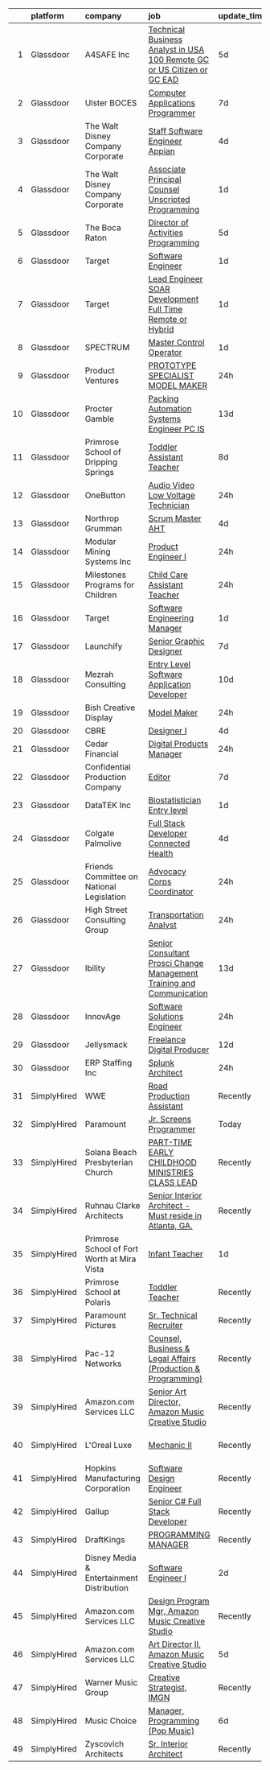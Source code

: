

|    | platform    | company                                     | job                                                                                                                                                                                                                                                                                                                                                                                                                                                                                                                                                                                                                                                                                                                                                                                                                                                                                                                                                                                                                                                                                                                                                                      | update_time   | location                 |
|---:|:------------|:--------------------------------------------|:-------------------------------------------------------------------------------------------------------------------------------------------------------------------------------------------------------------------------------------------------------------------------------------------------------------------------------------------------------------------------------------------------------------------------------------------------------------------------------------------------------------------------------------------------------------------------------------------------------------------------------------------------------------------------------------------------------------------------------------------------------------------------------------------------------------------------------------------------------------------------------------------------------------------------------------------------------------------------------------------------------------------------------------------------------------------------------------------------------------------------------------------------------------------------|:--------------|:-------------------------|
|  1 | Glassdoor   | A4SAFE  Inc                                 | [Technical Business Analyst in USA  100  Remote   GC or US Citizen or GC EAD](https://www.glassdoor.com/partner/jobListing.htm?pos=113&ao=1110586&s=58&guid=00000182394f3bb5a9dcee3b044e988e&src=GD_JOB_AD&t=SR&vt=w&ea=1&cs=1_dac48aef&cb=1658818870621&jobListingId=1008017367804&cpc=47CFDC01B3F81FAC&jrtk=3-0-1g8skueuvm6p0801-1g8skuevejcbi800-4e729734204b6929--6NYlbfkN0Bzkuy17zoNwKMVjyusHhR7JNYo3SmelKzW8jp1Pa4Tk0S1mKZ-8FqdwqqGS5QzOSmhHWc95M_u__2mHa1wEqPq6uyFGQ2tA70JR41NEDhxdp4vo29-oZjl3DtDidIlmjefDTGDaHjY37ZOjWM5d30Ov0BLUL7i7906JPhEPHnMAkIERW1iyXZ5_1qtk24qwO4EUpyS7hfJvN1dYhVp-Y8mBYMZu5r-OKf-rL4E5eCf5BCEuZ9eAiN7yHZTiTa2ddaAhTnKEobfx78dIU_QIl7qJoaNIfvYJ8dtS_-NighfnKfaTdm_IOTfHQhbJgWC-a0sJhl7lOrfTpJHXs8TdtNxj4JxQuVaOJ8garuSn-_nhAOSck4rllvjZ0WbirI0qg8UuG_YxbIQeiw11hUm9RpeE7PFuC_gkkfClE8XcGGfSCQWZ_Cw7upqEWiIqLNiqUoH7TdbV4NGElhnhuzu0jGKpeHtZBFyXXJJ0psrl_nrtWJNDRd5kZo6Wy1AkodoWL5c_Wu0saNg7sdd3T6F_bPGPa661G-4V_hLb6-gnWlYCksa8Cv_5NBTmCtro04r4L8%3D)                                                                                                                                                                                     | 5d            | Remote                   |
|  2 | Glassdoor   | Ulster BOCES                                | [Computer Applications Programmer](https://www.glassdoor.com/partner/jobListing.htm?pos=101&ao=1110586&s=58&guid=00000182394f3bb5a9dcee3b044e988e&src=GD_JOB_AD&t=SR&vt=w&cs=1_402777d6&cb=1658818870616&jobListingId=1008012251165&cpc=C8DA3E146DFDD0A6&jrtk=3-0-1g8skueuvm6p0801-1g8skuevejcbi800-8588218caf04ed06--6NYlbfkN0B33BnIQe7Mn1yTTrvFkHS2yl5c5tC5EACqrxcsjYygP-aAdpOGGJe9D-d7dpfSPzrDMNJxtI6_QhTqF5oNHMZdcOB-UttosnGaZDeib04MWZ3QiUQmyLN52HnEnY-XdmlRCkyIuxzY_m5A0YTu_CCO0LPWn42YHdWmXZYaJo8-DNdTCiWPj-0INEfbEUACzdVnzrhsd_V11Jtc9p_wQDjPG_7iSypsmcQX1yWLikA4QiHu6sWQevAvqc1AkCrwu8diF6yM3CJ9U1o8sO7CMIQQ6HZMld0PdtOgaOJEYJHM32h2lYtXaEmqlMX_2tyly0FA1X6fl-J6itawwTeAbKhoAqoZUZ5kQyfq9QKBR8uMJMFrtbHLL8RLbW7UyivSFD9ZTClELWXyNVIj3yPKy9tjwEc7dIvb4Kige8pHsCyllIOOkKERl6Em7AvmvpXIop7wAjbAj4DxNfW_ZRwFIXiNrb9ZOOi-0d6DBcFfkVFDTXlyo2yhvZLKd4m0Lt9xkWVdKG9UW3bePfsq-70RwBVuBsBsxZHeIAaxzDn5YBhQNPt9UXC7SG9eEDuD70p6BXzI-i-onjmF7I28DOLQ-ZZDBA9PmfLL0H-EvBXZv1jOl8hyQYt68LRk2F-a-m9Nw3_AuZi4LIM8RP8gXy209orm)                                                                                                                                                   | 7d            | New Paltz, NY            |
|  3 | Glassdoor   | The Walt Disney Company  Corporate          | [Staff Software Engineer   Appian](https://www.glassdoor.com/partner/jobListing.htm?pos=112&ao=1110586&s=58&guid=00000182394f3bb5a9dcee3b044e988e&src=GD_JOB_AD&t=SR&vt=w&cs=1_2fc56fc5&cb=1658818870619&jobListingId=1008020678339&cpc=2187E14FC6F1B769&jrtk=3-0-1g8skueuvm6p0801-1g8skuevejcbi800-5b7aba3c3bbba927--6NYlbfkN0DAFTyt7pbDCC2JPO79CSdi1dIb81yjczP5qsKcZIxgiYm3-7g-689UM0rgypL64cpNDepkh3HaOiaadaqE0lR3rmPFwaAZ5s_c5keCq_qeQY9cPWJsH0JamdyD1-HEIxcOxJtWMBNIBO979He6TW4dKJyszkElGPpGCh0TkcBBumZhaQX0ovmJqLEGsCiyI5Aa4YCtCcvKsO0E3lXY7LcPau6wpmxpapqgGAGvghM4TtrfSeLYGKXqHaaxZXCT-fAgAT0sP2LQhJJ3UrIv28o8mb1O8FT_D6Rg_uuZoMi7fCEgFEqI8WGVeXjOAYBPxr3FU5oHtzM5GeCN91tyYGosilguzBettoGcJup0XjCWNrozyxTAnD6-Tmp4FhDlrxvyYSRCsKAJDR7gBtfHZ82Y_AOj_ePvllIgoCpEeL0oOK-E0BU5hE5dKkDzhFTH2H8%3D)                                                                                                                                                                                                                                                                                                                                                                     | 4d            | Seattle, WA              |
|  4 | Glassdoor   | The Walt Disney Company  Corporate          | [Associate Principal Counsel  Unscripted Programming](https://www.glassdoor.com/partner/jobListing.htm?pos=129&ao=1110586&s=58&guid=00000182394f3bb5a9dcee3b044e988e&src=GD_JOB_AD&t=SR&vt=w&cs=1_a810c64c&cb=1658818870622&jobListingId=1008026161307&cpc=155EB9D5185558AF&jrtk=3-0-1g8skueuvm6p0801-1g8skuevejcbi800-9abefdf2b4f56b03--6NYlbfkN0DAFTyt7pbDCC2JPO79CSdi1dIb81yjczP5qsKcZIxgiYm3-7g-689UEQatzShMJRWvqsjrW1bzG61LvsDhXMQgAJPL14pvv-BWxg3ghOB_mYdqFhNLO4TxOKWEp_XZzdRlR2WnlhOU_NbZJnAAmnk61e1M6BXN5tb1mL4k4pITkKrt0rXvpmE41CUGj3D-WyYosrgIz-KlAoM7bgy4Jxtgum1bwxhvBbjZFzJxpfpTTBsjnMpkC8oxIKaAK_EV2KQz-LGkSJsLJuKEy06ggMn-WzO6u3T9pkwaOjnUHx9et94CPd9DPybqnz-0IwMFsIkbQCQNd4a0TMpdlLYj5VYB8hNKntruRUjM3O6HjH2Z5rhybcfOlNxM_U40k9RTPXtPATTUVqdTlERpsDso5iHGz2-YPZ94OIQKAfMb0u8MDxWuMtclvog_)                                                                                                                                                                                                                                                                                                                                                                | 1d            | Burbank, CA              |
|  5 | Glassdoor   | The Boca Raton                              | [Director of Activities Programming](https://www.glassdoor.com/partner/jobListing.htm?pos=123&ao=1110586&s=58&guid=00000182394f3bb5a9dcee3b044e988e&src=GD_JOB_AD&t=SR&vt=w&ea=1&cs=1_d6d4fadd&cb=1658818870622&jobListingId=1008017050075&cpc=A65DF3A704A48F9B&jrtk=3-0-1g8skueuvm6p0801-1g8skuevejcbi800-564f5f6ae306863a--6NYlbfkN0CZ4WHaa0yzjwimWJ2JD4H_Jb70KZ7ZxT437oJHfc_b1vKLEkX8etGVY4LfkXNtl1TFAFH_loG6q40MnqWZPFiaTI2X8RxYegcBZsxv8MmEnJQGbomfoivD_JKssJeX313oW29DtIO139TJQY2Q2VQTM8vXWfGoZB--JNYfns2Wu_e0rxvOqMXJQDz3RX3BdWTLLorl-SV_g99Dq89wL3MFmP4LHd4fcSsWNvi2cqHN2iMzRMQQ9rKjvjYNRxRpTv1es1IpGYJXqWowfLPYXMcD5CkfLe5ttB8Oz54wqRSf8pdH8aqCM3Md3ECZpqL2vbD4Y79OEv1ByhD-6QnT1qrX3IOxTdKQo3HRbsvzwKucyq3SjP6TTYjkXkuY_tvPWAtzb2AUpCqo93fCC9d6TTPx23ho6N3eVK4pNHKrHzYw8jcdirkmsp5-L7qo7trWMNnzvkKSoV0PTEkrqYfgMwTCQFX91VAf1IUITiCLl0ZnuDpTtUAsG0iQkv8SbegNFZZr_MqY8_mzt6Tb0kERSyZS)                                                                                                                                                                                                                                                                            | 5d            | Boca Raton, FL           |
|  6 | Glassdoor   | Target                                      | [Software Engineer](https://www.glassdoor.com/partner/jobListing.htm?pos=117&ao=1110586&s=58&guid=00000182394f3bb5a9dcee3b044e988e&src=GD_JOB_AD&t=SR&vt=w&cs=1_ff9ef3fd&cb=1658818870621&jobListingId=1008026009557&cpc=ACAF1607C5C1E404&jrtk=3-0-1g8skueuvm6p0801-1g8skuevejcbi800-0e21cc613f52f84d--6NYlbfkN0AgONBeCfCTVljpwzR96jFX3mtyFC--n153CYnqiKkqIbEzGownH_L0_wgVvmdp1a07_EQjZPNWSTWNWcBDGvf1SHC98fwA_2XyzyFffU0Ef-9rqLysue_tMW5gEZB2W2u2pQmPd_PSvJnAlyZZ1eIzgWUfv3J9caQ_PVTZmjJ2LmE0z7IOo8gP4iN3ZLAv6tNwA87LFzWISqivdoTU-1b_gqFOIvV1D_RPOCII8Bf1_1TuWCFQxogvhnJi_V41-fmJqpp0sBih-roxa92kmgHeaxtkPM5AC4VIu_g9z1V2nrSQz8EidxiTjNvYOCX8OfOVXSFqa4HaqgK9x6p4GfW-LdCgFlAYgBqRECHYskugvKtAcDn5c7djAInSdlTAsie-O3aqM05DEJVRQzRZTVBD01N4w9CT7OD70s3AJ_XABGygQ-B7qR7gTcYT9VRTq4s%3D)                                                                                                                                                                                                                                                                                                                                                                                    | 1d            | Brooklyn Park, MN        |
|  7 | Glassdoor   | Target                                      | [Lead Engineer   SOAR Development  Full Time Remote or Hybrid ](https://www.glassdoor.com/partner/jobListing.htm?pos=115&ao=1110586&s=58&guid=00000182394f3bb5a9dcee3b044e988e&src=GD_JOB_AD&t=SR&vt=w&cs=1_84f4f177&cb=1658818870621&jobListingId=1008026009592&cpc=01657B10174A43CF&jrtk=3-0-1g8skueuvm6p0801-1g8skuevejcbi800-dce39801288fda05--6NYlbfkN0AgONBeCfCTVljpwzR96jFX3mtyFC--n153CYnqiKkqIbEzGownH_L0_wgVvmdp1a07_EQjZPNWSeuoywbZDfXwtjIzYWEFJRSf9wt3LVJSlLoEQAuj4PM1XaMzTh091e5fZWvP5__r2ninWrdPkhFUYq-K3XmrAZnYo7pOnZbyH_PBIRiId_uO3SsmT1NuoCQIH6XMUHmp0FogUkImfi-HuetwxkrQ1J7W0AfvQdC8W6Hbja7icCGbjldPk2G06-tEsV-zr7sp7rpfU55hjJpRaxe8igGBc9Xad1zKYCZKaJaIY_S5o2C6MTlm-5wJy9vrdU7r5mb_9jNv7nyzlgOb8PwYb1CLrpqCjgBAF__HLr5wsDHK9gR1jZ9KxQmMC4DZE3KoUbAbMCUN3FlIawyx7k8G6sM6zxWPNuHaDA3uUPX78KA1CkGDhquBl7N0Nm8%3D)                                                                                                                                                                                                                                                                                                                                        | 1d            | Brooklyn Park, MN        |
|  8 | Glassdoor   | SPECTRUM                                    | [Master Control Operator](https://www.glassdoor.com/partner/jobListing.htm?pos=126&ao=1110586&s=58&guid=00000182394f3bb5a9dcee3b044e988e&src=GD_JOB_AD&t=SR&vt=w&cs=1_8871a5c7&cb=1658818870622&jobListingId=1008026151559&cpc=61E17551093C17CB&jrtk=3-0-1g8skueuvm6p0801-1g8skuevejcbi800-058905f8bf5846ae--6NYlbfkN0CeXNZYxOzgf11O9-TFJft4I5QLQjKTqoL33Rtx55G7Tru_S0g1SuePxsXLB_GiP8Q2OtbRaYmhClkHNAFA0Qsz0fjLj3D0YGhMH9yG5td6vwQip_6nLmftjKnoWsrwRdVBFp_A9_YWbMZq4j4vPMrTu-bjENTs3wF40eL7pzcH94WmH8aZQBYSfVrvEsiVFteNSHAV9bXH099dE_2tGpqUADh9CMzuLu1DZI6Q01su-54jnzqc4tP2f0y_pgSLuS_lC9PfF6eP1jlHvOC35gG2f6_xcHaKKluJdh_agMvH2JdVnAHjx81Coqpc4NWSAfsOMrrX2-W4WZESS84L5ugZ2ho4csRywddz4PRy8WoSSd2ph6irBzev5xUSruwgk0nOfK0mCkWCYYVW68Hq_CqAsVuZaG7a_eMud0OQYqfRYC0Kv9pP2ORtbKiU0a0U0lAsI1w0vruY-A%3D%3D)                                                                                                                                                                                                                                                                                                                                                                | 1d            | El Segundo, CA           |
|  9 | Glassdoor   | Product Ventures                            | [PROTOTYPE SPECIALIST   MODEL MAKER](https://www.glassdoor.com/partner/jobListing.htm?pos=102&ao=1110586&s=58&guid=00000182394f3bb5a9dcee3b044e988e&src=GD_JOB_AD&t=SR&vt=w&ea=1&cs=1_cd8f9ef6&cb=1658818870617&jobListingId=1008028303055&cpc=9633D545EDE710EE&jrtk=3-0-1g8skueuvm6p0801-1g8skuevejcbi800-a6fe71f5953da0c3--6NYlbfkN0D8MUTqa7XdlHwNKTezbxLwYTtL0moYpcV7Q7G4Xs0LfnOxS5OELbpY7BnflRQ1mJR6huczeWRF54OzAAFwLpZq-Rfi3uM_icdoOoTbys-0D0qjnKBtzm9DvHN5FIQeAz0XzKJwMnKS2OPHnyWxznpQeLDkW2YplnwE-Mx0H8H_pr0AilITCHHG9ayTrXXZPRWjsZ49vPEvI--WldhigeImR0LLvlfLsqFkqnSm952mQwK4WhFrrbCLoFZSAGWWSQCvGOncq26VJ2zaNti6h7I-lK4hCyeylWB0AklZS6aQYa0BUndBI3JF2jR536KDfj-o97i7DUI0Me-rXsKqydTiq8jHwK0qyyXw5GGIBTvDbqAjNuZRxWEiEXg7VJjJVe79IoVPyEB1tssbfTG8YAfHelHFb_NxGdqTfR7t6bY7OjtUasZ8wx7VHSfAoHQ66cyKjtv8V3h-kXXQS5SrbzFjfao8HmUc05MLQ3m1gqxSlGfzNBaRucndu6nW2F6eO4eUYH5fgXas4A%3D%3D)                                                                                                                                                                                                                                                                                | 24h           | Fairfield, CT            |
| 10 | Glassdoor   | Procter   Gamble                            | [Packing Automation Systems Engineer  PC IS ](https://www.glassdoor.com/partner/jobListing.htm?pos=114&ao=1110586&s=58&guid=00000182394f3bb5a9dcee3b044e988e&src=GD_JOB_AD&t=SR&vt=w&cs=1_b3e6c9e1&cb=1658818870621&jobListingId=1007999872385&cpc=8F7BC0C6B9F707AE&jrtk=3-0-1g8skueuvm6p0801-1g8skuevejcbi800-64741369137ed053--6NYlbfkN0B33zOFN8GLzgQsRxgvJtNYlcIUZ-r8_DOeeUSief12Qz55-o9dfT9UdE9sGCjMKqC_S2hf9v2i5LmIF4rz5AO9QKFRuMkdX8k1z33pNX_KX3Pdt9SD1nhdDGmBrIP5nx-fuaP4stuV5Od4_ORU17agh-YvVXq1UXJanQqGOSa4aN1liU9zJhG9Xi5B8w_tsmndbvGOgZXpAhT-rGZFI7xpcszPLGmodyvPEl7kyqNvJ5xdSuHN6X1vqaLWqPd1XPfWZ4jCqtJPlQlfu5XNc2ujdjl4j30xHkaX1ZP8bunTLwik1xXIxwlYlDwmzf5lkhAUubL6bMgjq9nl6GMo0Smtmd9QIdRfkpUwSmYQspcURMcluioxppfS73FdYlmPOVcthjaYn0L9xYs_xaaZXF5dUKkyspSarb5yqcfdQPmvCKcERzVJ64UDTbNyMGO4X2fmX7o1FNRWWbbUbUhUNFlJQ1S_YqtJcLocW8Yq-mwNHlZ9W3c4EISTtu8S4CTAd_lyxhZUx0Qog8ewCcdOyVG62iXql5rL3LzxzAQkr-aC5Q%3D%3D)                                                                                                                                                                                                                                            | 13d           | Greensboro, NC           |
| 11 | Glassdoor   | Primrose School of Dripping Springs         | [Toddler Assistant Teacher](https://www.glassdoor.com/partner/jobListing.htm?pos=104&ao=1110586&s=58&guid=00000182394f3bb5a9dcee3b044e988e&src=GD_JOB_AD&t=SR&vt=w&ea=1&cs=1_e2c4348b&cb=1658818870618&jobListingId=1008010431678&cpc=D6DEFEE27D6A642D&jrtk=3-0-1g8skueuvm6p0801-1g8skuevejcbi800-fe5a2ce458d502da--6NYlbfkN0CqKLRudTJuULx1TWr3kudxYzTx8SAatIYoT4dX6-QQBtxS3J2K0BmQOm1Ewswjy5yRsNX8aEPQya9ToskEMrS9KSUzbBpXwzH-fhL8lS4fUEYNHeGFbpX34ybGBN_NAIvLNm3OsTRGPpi7_dkROqn2LnlCQUvg8BE5bcYMErM1SFTe3qZoS1cVTikUs4GF54hy9we2d5AXaa_K7g2lhh1G1-wHbZYoQAx55jc6mJca-nPgWQxdDXb114yNMbT-wF1TZig0gA6IHoIEWXpy0QUQ1JGCgEwv_GTq653HIQthARHgGn_QdVBfyFE9xyLIRa_51qLF2a3q4oTzRknr4VEGT9DhAkUzkn5_Hdt7WyZzJF9xD9IfwAAz1o09fyxr7b5xsFM8ap-fToxWRtUp_Y_HznHLdCTnU9mheVSaHl8Q96PNQ11E3ec7795K4TeVDUiEyQcghHSvqF8X3zwlMIyCEVZtYma1Qto-D_84Nnt-7Gg41SfEKMEoi-8fPhgoZdD7dL9CiLtsbQ%3D%3D)                                                                                                                                                                                                                                                                                         | 8d            | Dripping Springs, TX     |
| 12 | Glassdoor   | OneButton                                   | [Audio Video Low Voltage Technician](https://www.glassdoor.com/partner/jobListing.htm?pos=122&ao=1110586&s=58&guid=00000182394f3bb5a9dcee3b044e988e&src=GD_JOB_AD&t=SR&vt=w&ea=1&cs=1_f8c893c3&cb=1658818870622&jobListingId=1008027760059&cpc=878687325D2A5CC7&jrtk=3-0-1g8skueuvm6p0801-1g8skuevejcbi800-b6c6caf9fb7edb32--6NYlbfkN0AfHCCZRuFRB4i3JOiviF73TwUF-CzFQr_jD2nx1-jTr99NMzn25D_Vpj8CSAS4GH4vdyZ_w6jjPNWS8S17L_FpyLSVeTJgoyVXfyK9JfBXTMT6nqUfDGbH6dODpr_fP9_HdfGAHOoaxjopPLWGOCWAC03VaMtxHhmdtNvt5eEZJsC4-QR_-y6X0WGbSCNF1WQWiZsR9Y99TnZEtvJji33DF-Z3mZSVgcpLruC8Wwl3OX3vq8YYsWh2BX5A6zxKnDTgoX79kklzGKy7X5Ly5KellR5f3Vs1a2OWWecn4jroxVEwmNSjgwJQPPoAfMeJofjjgm8p6ga4Bk_EVSGysSmsMNIx5CK1nuHBorp9YtUZ0xqEquch2TbrlKo26Wz4EhGFPv4LOGmpL-s_Knk2UcTInIqT6EPf86BirqdLonf3ESlV0Od4r2eHIyL_pcqskhoCXmUUM4nH178A_2bGF9MVkX9-zFYTNjOVdYNnkvXINYZhyW4QjQ_EJyvCorQFla1NdHDJlKL_wA%3D%3D)                                                                                                                                                                                                                                                                                | 24h           | Los Angeles, CA          |
| 13 | Glassdoor   | Northrop Grumman                            | [Scrum Master  AHT ](https://www.glassdoor.com/partner/jobListing.htm?pos=124&ao=1110586&s=58&guid=00000182394f3bb5a9dcee3b044e988e&src=GD_JOB_AD&t=SR&vt=w&cs=1_ecdeca5c&cb=1658818870622&jobListingId=1008020020060&cpc=42BEC95245890617&jrtk=3-0-1g8skueuvm6p0801-1g8skuevejcbi800-ece8a892a38865ac--6NYlbfkN0DPf8Tf_oakpB62WadId2dzQiWExtALTi0lpCM--zHBL1trAzPQuAwgDIBcPqMXQ2lyiqBXoaAFj_IYPTL9rppMDVytyfrzHw-zjTLyAPT9j5Uj8pkMyzlmByIUOxECEGJWFX_Iinia0HGK_qM82r-ZpywmGXT9nlc_gUHelH8aBjHyyYCw3LmXwY-ndVgrOrm10Hq5JZOJfWVYX5G_pONSdKP1OHUgE7ajCvsnamPWQW4e1H3jmlclUfQjYhQa4hZFG6-DdV897dvp4w3B7Liepcsfjoew-N9DJvKDkkpH9HmcXLE98aLG7ZIifrbazb6duqrcZJ9z1uM0j7zs7d9ll6dacNxC4nbm7fSlCRR7EFADZ18Qe4s8Tp60JcbhJWdwkbcDO2sZboPOsN_VTGQdXxXsjV52UyI23tQa7mTZJOeMYsZtTWk9IZCdgzsD3Nn1LKpK59zvvKsOE1ziUzMqoyWlp9SdHk416rJqGnxJEBAVpZn5KmGxwCRuhwLgN79KDEjByKc69nY3rJzq2G9LP40vDBzdh3WmyTkBisnNdjLDrx9oBc-0UO4D92NXyZ_zTA6kGeRqNc8AoNzCeElbgZgvkf5yKWMhg9snpt-w4__2eIQlqQE1ryue1RqKUcgYbmbZtOg3ZuZS7rER_wASe4BQK-PEWIby3K9FP2JjXQHuxA0EPTRah-5FVRIHcqqZ2LPX-_Oa6qbNVwWEQOFRDiUT6nMJzXfS7AFLQwpKnAShVCPKAJ8-_URx_i2Mf9kg4crUJo5iy3g_38AD-OitgRhhTqyCZF9RJg0XzRCXHwc0TlHTTOqD) | 4d            | Bellevue, NE             |
| 14 | Glassdoor   | Modular Mining Systems  Inc                 | [Product Engineer I](https://www.glassdoor.com/partner/jobListing.htm?pos=119&ao=1110586&s=58&guid=00000182394f3bb5a9dcee3b044e988e&src=GD_JOB_AD&t=SR&vt=w&cs=1_b76a37e9&cb=1658818870621&jobListingId=1008028475626&cpc=608BEFD8E68346F1&jrtk=3-0-1g8skueuvm6p0801-1g8skuevejcbi800-f983dcf54adc46e0--6NYlbfkN0AQ561ay1wlpwwhdtq6_0MXzi4IddAut0DfJRQGYNB4Gnf36EVxAOZw7ujldifRfqGUPn8d8eKNIBz1MH-2Aq3Kjokg0Rp4GxJ9opvJMyJhirqFlauZpcFDuTlkgU3PL5L39djW5ZQExX0tjJO1EMuTqhEirZiLf2Y4Oeqzmf90E8GphBqB1exkQQUZhAZZAzwick4JchSSiHKj3JjjXFC3rsefUAUB4kq45aiBkm2gg_KG-W1QQgnJVJVP2GxGlGib7hAegQH4zMoJVqjXjbyRdy6WAoqkM0XCBISa2BF_1DWxZdY6MaGI8kvhfH3FyxqTmVXpRac8Rn38O8z5A1Wcl908NACf1hlMgplc43ztNbApPK5w9GvyffaY22MNOApHYGZX6CXZDujoV4Yo5TZu6Mobciej3iTvKrVsZU8Y2GAZh8fUW6BL0Zpf5HpYzteYHAKXzSLKSJrAV7Ceod3XCUYSe4IhbC8rRV7ubdtAdPpxh2NJZ_-pxhYd-lrrWlg%3D)                                                                                                                                                                                                                                                                                                                   | 24h           | Tucson, AZ               |
| 15 | Glassdoor   | Milestones Programs for Children            | [Child Care Assistant Teacher](https://www.glassdoor.com/partner/jobListing.htm?pos=125&ao=1110586&s=58&guid=00000182394f3bb5a9dcee3b044e988e&src=GD_JOB_AD&t=SR&vt=w&ea=1&cs=1_e6c4d50e&cb=1658818870622&jobListingId=1008028393824&cpc=39721386339D0809&jrtk=3-0-1g8skueuvm6p0801-1g8skuevejcbi800-a74257920a3b21aa--6NYlbfkN0DeXU0vMxLyKhfauY-dgUBa_3v1DHLtGGo4EP_Dl8CiY3vcLdlFpMXdgFoGPHtclbkRFN91rq0oTjRToN0d1KpKkQX0z5Ht7y_OKlJ9YdXQMmo69NO70ej9Vp_budzjQ-Ww2GNwVLAZLAfYxv27Og7jRZhz3fTn9wtueXf-rGFIsGaK8ruZX4lWpZRlR1p2wYYL64ov_tiNjMFM1AZGODn5wF4JNf4hTxLM0HallhwHBzpC1x42mS7TZnzLatm8-T_GO1Cuso_CS8bweL8yDXshk2y610p_980Vj11Zf7ma6iqFMPVt_Au2FAPJW-mDBJLjqiithuU060z2sKjwKGcT1vBuEWVTBz4joqhaWkc1WabdvknymOzsV5SqxJa-JolgRBLcOkNXJsyxkBMu1xo9cvAtqCkPerY3cs1CNNxnt4SohOQ_59gxzmI5nEyqKuTBdMzJydNFg-hX0U-oplj0hokezUdc1-HQNVviwsvjO1l5IipTJK8_Gr6XuAs_c-XaBry-UrTF9Q%3D%3D)                                                                                                                                                                                                                                                                                      | 24h           | Milwaukee, WI            |
| 16 | Glassdoor   | Target                                      | [Software Engineering Manager](https://www.glassdoor.com/partner/jobListing.htm?pos=118&ao=1110586&s=58&guid=00000182394f3bb5a9dcee3b044e988e&src=GD_JOB_AD&t=SR&vt=w&cs=1_a43fdd79&cb=1658818870621&jobListingId=1008026009634&cpc=ACAF1607C5C1E404&jrtk=3-0-1g8skueuvm6p0801-1g8skuevejcbi800-9735d5a751adf1b5--6NYlbfkN0AgONBeCfCTVljpwzR96jFX3mtyFC--n153CYnqiKkqIbEzGownH_L0_wgVvmdp1a07_EQjZPNWSVUctMl-NulyeGjocWnt_pkos2QfwEmTGc5RmhEAzvzN3OiUebK2glVnPr5TSXyRD0J0MFwKVOFLpLSUv3Wpjgds3eHbpzpocHfTcAA6Vn8Bqs1loMm1Wr_Z6VI-C6WftqAlrx7NYefJ92b9mLgLJupcmLDf4WKoOxx_vP59bbQiNXP4PYTpKsfECt27F1HYsmHoLEp2MU_gBWxWqY0V_XrbmGvFLE7Is_OBV3zl_aWz8D3d5qRMD73q_-7lLq0kyDxIJ0EzCili_hvdewzlw8kFMFCDnYB0n9JqfqI9doowLY-3t2X9MiHM8o9xuNw_K2GXgE_YhQLeTOaqNR8WC1fAMum8_sBjgAYRQciNrtZ4hgEeEEKJbag%3D)                                                                                                                                                                                                                                                                                                                                                                         | 1d            | Brooklyn Park, MN        |
| 17 | Glassdoor   | Launchify                                   | [Senior Graphic Designer](https://www.glassdoor.com/partner/jobListing.htm?pos=107&ao=1110586&s=58&guid=00000182394f3bb5a9dcee3b044e988e&src=GD_JOB_AD&t=SR&vt=w&ea=1&cs=1_ca31146b&cb=1658818870618&jobListingId=1008012423744&cpc=7CEE4C1C86B9E1E4&jrtk=3-0-1g8skueuvm6p0801-1g8skuevejcbi800-c377fe846e0651e9--6NYlbfkN0BHIfC1zsKGIu0R3teaIu8liT7fbRNLaQeDQfcPJweUK9FtGyWMTNeDMuM9Zd98WoDM4LZC8wRZWM3PtnTnIqgxfK0wwoY5HmvQZJrRyduDk6hjyDUyLJfsb00dDCDlUe9ycawHQCiRp9NpvbWFabSH6_0PsrngYfPy3QIMbFlvgaDn4ifBA47aDtDMgFo8BmatL4JDxLZGEXvAUv_lhDeKytfG7DuDT230rTkoIascBmfEl7lCbL16KEWsgi9bYH9UM0cY8f7GB4jB4_8_b0buEW7873yCwemSmN_QSPZozlyxH2t9cUgGGvT_btR473cKFKzSBsZUd16MIBCzffEWyVOQLPDmBctMx2_ZQniMS5ckcXcau2PeYLTP7u9gxLcgDwTktcsV_9zWUeGCxv6fiipzraS3BOIU16mUmucZ8HsRwcX6pemw-k2TO6vRxPG9m9XRPCqkxN17syZkSMVsoE0pSEV-HukucscN_nRPOUijs8URaxfU2hylBglNwQseM69Iqoeb5Q%3D%3D)                                                                                                                                                                                                                                                                                           | 7d            | San Diego, CA            |
| 18 | Glassdoor   | Mezrah Consulting                           | [Entry Level Software Application Developer](https://www.glassdoor.com/partner/jobListing.htm?pos=130&ao=1110586&s=58&guid=00000182394f3bb5a9dcee3b044e988e&src=GD_JOB_AD&t=SR&vt=w&ea=1&cs=1_a534ad72&cb=1658818870622&jobListingId=1008008437572&cpc=E773D000C9BC26FA&jrtk=3-0-1g8skueuvm6p0801-1g8skuevejcbi800-91ce439093590069--6NYlbfkN0A2DVPmIcuJVwBVXbnlbqQSVzxeYzj8SnmXGV2ztqFpT81JFtR0XtJDu95-Bnxkp_SDfaPoI2Q_G1HCUkiWX4onpRtSxzM4XvFFyOXiKBiW6_qu76MkkycqcHlWouKnKScSyAG6lSeR02uHZiXtDj3cyRv-Ag_fBIzwZr0BR2GX3m7ghRgKU8n-H4lacx8M0twvgGhV59-O2BSE_FUH4q6OsEP9HHfzb9WLGk_JEhGejStbvH3WUNVG82a20sKbPKcsQOPkD5WsbZPl4tgmdImFiy4H-BAbLhmaaXc5XDGjruKcDGr3KR-YGKzqP-oe2vCcU6Xwqy_eU8fGOxejRhYqQ-Ly3ZHSNidMhn43PbdzZks1Bt8U3crBHbDkyOYPzeuN3rCFU-e04DJ82Byc-1UblVXPkFfliy1IAr-JSVBED-ozH-n0bKPy55SGiTIagtFq9Y2kZ38wNrAemy5rJlhzAJdeb5RsqVknLnAipKNvm9UZr_2O07I6uAV4WRHK8zkuxXukvDeSpoXzXv80RrFV5r0Ad0AeJio%3D)                                                                                                                                                                                                                                                      | 10d           | Tampa, FL                |
| 19 | Glassdoor   | Bish Creative Display                       | [Model Maker](https://www.glassdoor.com/partner/jobListing.htm?pos=103&ao=1110586&s=58&guid=00000182394f3bb5a9dcee3b044e988e&src=GD_JOB_AD&t=SR&vt=w&ea=1&cs=1_ea53a206&cb=1658818870617&jobListingId=1008028037843&cpc=678FF63AF7ACCB7E&jrtk=3-0-1g8skueuvm6p0801-1g8skuevejcbi800-cf2118cf4d17fe7e--6NYlbfkN0D3AvC5JP_nVIde0hdTrLBR3GlE-GR7WMcUjtx7TPwcKqsrYcgKmLTq9-23wezeTxFkvfr28QMau__ptjib-vZryMaQdjkE_ru8db3Vy4a80he87HZMzgvtmSRaq2aq5OH4MBMQmQmAgM9-x4TbBiMFo971-unTQUxMT20KlGJzb65XOJavIpqa8_ZI3C9_kSbY3KpQ5wODpFKlsewlRw4keGSJB5pGFMu2PG7CnhpYPZQHC_FYoFxAlHIwcbc_MDc3lhaq2kTP3YWB5t-WdbVF77TECt1nNsxVQB4SlTGhRNPLTf4t80heGcfsyTN0w4B2PWFXFtwVupQqPT1Avx5rIMcO9zdiyi5JPyx12r3xaQAsw-iydmbbhiOd-YgGdVXBeAiByWJAJL5PNIaeq2rA0vWWg4eqnzGReKtT0CB70iEjGuMnr_Th-Fg_7WOQ5plKQa0XrUt_Jlbnbfei_fyXrtfcTYFrYx4fQ-q2YKpsLl9WyDV9VmICfARl8vqo38yTrYoxzBNEug%3D%3D)                                                                                                                                                                                                                                                                                                       | 24h           | Lake Zurich, IL          |
| 20 | Glassdoor   | CBRE                                        | [Designer I](https://www.glassdoor.com/partner/jobListing.htm?pos=105&ao=1110586&s=58&guid=00000182394f3bb5a9dcee3b044e988e&src=GD_JOB_AD&t=SR&vt=w&cs=1_04d19453&cb=1658818870617&jobListingId=1008020313555&cpc=3E225290CE1C2C09&jrtk=3-0-1g8skueuvm6p0801-1g8skuevejcbi800-a581923c1805d0e8--6NYlbfkN0DIfMLMH5eMFB6047IPcht0g7S-IdG15S1-7iIlPnvpazMqI57TbRLHYiq67D4XJfWHwy_r4tmZMLapw1h5H0E9dQ98L-emCATmAfZyvAo9_zG1VpqtsrDov7Td3WwlhUCDapGhl5odOON913i9SKa8wYrnrDGecZOp-bbbegsbBJ8MQNROjPgsXb4Xaj_7Pz0yE5yUVqaMeaBlgcgaO5a1XX9fa8nBcs-d7iLJlwnGNH9tJojnqV4QLMcuLloj6cDv15xwFeEl_SbIUf6KxB356PHiFjmV8I8w1wy24fumBcCrn8Mjjjzane4jnFjB9l8E4lCunMk24NqQ5fu-e2oaGGM404C3x-Mm3ucnKND1Ml2aZqOELGfJpR-SJAF6jwl4ZizSOGtWPzE_U1kBOl9VJzl6vIGlDe-1kTaPU-NjWd6d9jjIUSzHh8Iua27G-2OqFKGAHxPcy9iOCn5z-MxZ6QhUqKAkaxypjJz3bBYFxWg6kBNizR6ewMLQ9xRujkioaiL68JtieRIVkwkVfE6_)                                                                                                                                                                                                                                                                                                         | 4d            | Atlanta, GA              |
| 21 | Glassdoor   | Cedar Financial                             | [Digital Products Manager](https://www.glassdoor.com/partner/jobListing.htm?pos=110&ao=1110586&s=58&guid=00000182394f3bb5a9dcee3b044e988e&src=GD_JOB_AD&t=SR&vt=w&ea=1&cs=1_e6dddcf7&cb=1658818870619&jobListingId=1008028211432&cpc=F793441F64F6F721&jrtk=3-0-1g8skueuvm6p0801-1g8skuevejcbi800-e99f7730e3754a1c--6NYlbfkN0Bmkr--w2Pn_cP_x_Un7xPFhx-AhFWN0cLWVViZki6X7YhoWP1B5hHFNE17Y34BDVdjWDrccaoWO1L3RTL3FEUZeibsSUxGp3zvzqagsjK7_yU7gAqZ7Y3sjM24RWmV2r5nFeB38lyeBhDleNctgKF6EL5ZDCHXXkPqyXj19BpILJ8uY5rl76RSnEZV-LSQvxoFe2hxl4QploknT2ryFhU-KB8pBAbhYKAj_seLw7ERonY9VMu-WoO8mN3yzOHZMp5XDc949qt9PvPMzo--KNboEuYu62TOO2smISSWCNCWDoACOP82628MaZP_d6HzJIqS93dfj5-BtzXgcnJsHjhWLOzKhOggVBl6vRMQmzXWOL2fo9Qlnaj4ZrN6740k2K4ek02dPG3KPVp14EXXbzD8YDNUrxNWQtmx1LncedswYALSKw5BlpGmtxfOSbTVj7ZT6Yis6XjHrWsW2p6FZEfXmMoiIEFkcymKT34tyr7c6SRnHI8C0vj8Ro_lri6D58Z_rWzxSIf0hg%3D%3D)                                                                                                                                                                                                                                                                                          | 24h           | Remote                   |
| 22 | Glassdoor   | Confidential   Production Company           | [Editor](https://www.glassdoor.com/partner/jobListing.htm?pos=108&ao=1110586&s=58&guid=00000182394f3bb5a9dcee3b044e988e&src=GD_JOB_AD&t=SR&vt=w&ea=1&cs=1_676339e8&cb=1658818870619&jobListingId=1008012172964&cpc=AC285F3A3ECA6BB0&jrtk=3-0-1g8skueuvm6p0801-1g8skuevejcbi800-ce4650d72f038cc4--6NYlbfkN0CLnIyDXorONbwFz_HkFFuiZ_nJljq2LOcDyzqI3LJjcROnnlzOF97FXiKDv8zoB_MsQDodJZy628IbbDKo2sYCZuek4ztXRnFow3PTUc_E5oet2Wp3e7hZTXcH6SnEes4jcHnUdJdLh1WndtdwKmTVonDi_kWuZG87073-jrrU2XBKWwmhjSe7bTphGKZ0bfvYJg7EIiOhn_FDKIspjCRKznjxIH2fWQXu34acbZQfguJ5w1XmYfi8668mEsujv0qbOpLeQEDWoFCaQ_NH55cu_PX0VF8lNlYu8UgpUTHX-Hb7q1ckk4a1r1p-Cvb-R2bwF4JF08H5cvJDR8E0Y2bEAatOj2zkuLqMxCTMjuLv3sQPpqN0BEACMC67lTUxKetsVgQCDAYj7otqyxqt-INrjG9m-HnmdWZHRtgikDv5sCLqNMeHwAHwZkHOV-3LaJAk13Q-Q4UyHD8Nkwpr0Db6_1Hk6jDj6Ux0iH854ywYeg%3D%3D)                                                                                                                                                                                                                                                                                                                                            | 7d            | Remote                   |
| 23 | Glassdoor   | DataTEK  Inc                                | [Biostatistician  Entry level ](https://www.glassdoor.com/partner/jobListing.htm?pos=111&ao=1110586&s=58&guid=00000182394f3bb5a9dcee3b044e988e&src=GD_JOB_AD&t=SR&vt=w&ea=1&cs=1_ea1c065f&cb=1658818870620&jobListingId=1008025153521&cpc=444700D72F2ECBCE&jrtk=3-0-1g8skueuvm6p0801-1g8skuevejcbi800-d396f53a24c82797--6NYlbfkN0CQue61Z65QZcZJWeUUbOgLdX1yU8QA4joU3cKeyXjmiVAF0ZjEvIEqRzpAlFJ0smc13NFPHb_hhry-K1du1YmM0fBlpndpUPZPrk1GwoV0wIsQH1R_ExPmbOHYQYg4W9I3flC97M_D9H3bTvLLY8d7bCB0XdWThqRoff6DLpDNIlYUZJqTnEQWzCJ1UBKU23dnKAPhOO2Sft78A7yF9y_hNPucxSJsSqF47EJQ8aq_GY8m9Xu7mGIuVqWQEt0LDVpFOXO91AoLiUFlrLKkQtwOLnhQEdDQMBF-TTCKGV09VZXOo6vqJI2VWMwcKxcZXKieXXeQxhMj_UXvGJz2wC_z8RZcBgKQATjVPBf2XjBQ3VW8FnnV0LcFQ5rhuISZCpcFIpH9lE9LL7v64korB0eF11aGwN9GcyNZyeSZWeezvuOewgOJJufi3vE1NAg2K6PY5ICc3bKVGQUvZDvbQKACEVlRIeGcA_crp_HRY6_YJu5UMwUrILXlDhkw57pkQ24%3D)                                                                                                                                                                                                                                                                                                   | 1d            | Remote                   |
| 24 | Glassdoor   | Colgate Palmolive                           | [Full Stack Developer  Connected Health](https://www.glassdoor.com/partner/jobListing.htm?pos=120&ao=1110586&s=58&guid=00000182394f3bb5a9dcee3b044e988e&src=GD_JOB_AD&t=SR&vt=w&cs=1_7f4b5381&cb=1658818870621&jobListingId=1008020083786&cpc=7E331B339EFC28D0&jrtk=3-0-1g8skueuvm6p0801-1g8skuevejcbi800-eec374cd22f129ad--6NYlbfkN0CScSxRBn_n5hzPBw7DFYVJJAQwrBP-UaBS3EDdzxnGq8yiXsYY8INOgRd_YdN7Dfgti07MM8QwU71CU64gzEN6KIIEJSWUk6UfM2PXAcJmOc44fSiYskEj1Kp0YAeqlgF37gNhuASJoKtG7KAtmmG1tIODSwfCTEljYjKhgmvE1uvzs2klc4B_4B0EZifONT1Os_WlODv4mz33sI0QyRqHA6MFvEpoqu7cS1t6zxPD0wddk_NqnKqKl_zTsUuSlJ-E7fEIDzyPQma5KV9KHYbiwOSUGnqfzOkzvlAhbLQT0cBTSy-CQi7rVxtVjPtGXAcDE_63t-KkyiQIZqVhU3Rovqnxv_k2PYIaHH6HHhfV9qNq5JZaMLoMoeGpw4pliv2XnbwGjpU6ZpPSNGtFNLuXV-GTmtMEjBCE1d4Fnza1E_zo33JbUXC5mXRDHccXG1TNirU_YnQEE3SKnMEp2CYPzkEBVksJrqzKl9IQATsCjUvM6mPcrTi9v2uYz-bOzLaEO8_0wTFkF6wIcMUutZN9vfD72KrV3THtjURdmMjJ70-o8D86C2EQz2_pCWFlXS9hnRF75VYrU41LUIyeEkN9IOIUcM7-zdDyZ4XGKyzIuJi_qkgayeME0Xy6PrjkhhcVZZ4uxf3ftBKjTCOsu5A5h1lI8-Oa5eI%3D)                                                                                                                               | 4d            | Piscataway, NJ           |
| 25 | Glassdoor   | Friends Committee on National Legislation   | [Advocacy Corps Coordinator](https://www.glassdoor.com/partner/jobListing.htm?pos=127&ao=1110586&s=58&guid=00000182394f3bb5a9dcee3b044e988e&src=GD_JOB_AD&t=SR&vt=w&cs=1_963dbecc&cb=1658818870622&jobListingId=1008028973187&cpc=FA84DF7EA1EC2398&jrtk=3-0-1g8skueuvm6p0801-1g8skuevejcbi800-178ad5de6975916e--6NYlbfkN0DNVBOtMRXMRNu6lrkcTOPPWjXMiJ842jOwiWsGgmES1L-KMpF29kCnyVQUk_AMOFYqMZ_a23-XOzBXQOcRmEV9e3EAI06gcQav0tLy8O-ZhCFa_QQ-V23lG802fs-2Du6D7qCyAd4W6Q6PA6pR2XmZrDKR_QpeWj84C_UgSoa8b5oTb92cwf4aO8ZVzDb-Hi9PG5QgwME318eOBWI_ncuq1ktmKEkZiUSTrfEA3iHwpV4VMszdjqNiaV2VOc3HCrtU65QXG89jHL14FaclylUhZoFd4RxHpZ8qiFv-cpNX1ezFWy_1WVrqeQekuJELXTs1dullWC-jhcKGWRDmii_Jyp4d1ZpKNKVHy5sZgfbWUthtd6YV0u_6Cd8_jd3b65G__xTlRrGh6qUXW5hNqx0w4Ha_PKc7liUr1Yi36iuJ_mVgD7qpbEQj6dMpPlB3bS5Up9yjGFPCOOwKO6tTpQYSU-QbIZ_VL7o%3D)                                                                                                                                                                                                                                                                                                                                           | 24h           | Remote                   |
| 26 | Glassdoor   | High Street Consulting Group                | [Transportation Analyst](https://www.glassdoor.com/partner/jobListing.htm?pos=116&ao=1110586&s=58&guid=00000182394f3bb5a9dcee3b044e988e&src=GD_JOB_AD&t=SR&vt=w&ea=1&cs=1_967a22ce&cb=1658818870621&jobListingId=1008027937829&cpc=26740BCDE5E48596&jrtk=3-0-1g8skueuvm6p0801-1g8skuevejcbi800-83f94065bcd5ba1e--6NYlbfkN0C1qImHiEfErSQr_mLg2hpbAFDlWNX-J_m3rgUVNJERU0jMq4x52Mn_z2ap8mIszHoxCvysrrvBgNct5xfG8nwGF1sUxC4cgUZmEuPnKCA0b21qYfm_3cONhaIvRZvDXg0hkdlSfxBSp5lY9LoX6AqmBs_-F52YVA9RzQfwhJqAC-XDRJIfo21eQTQSJVX9I6bkXYisJy3uo_b6DIbd2FSBvk64UYCifST7Es3cZMH1s16A85XwPHK-bkTuiu2R7tvSici1AlSmbA86IWIvpZxE1K4I6Nas7LqYbe0sFFjFsVMaYe25pnuMK7TJfMIYlZCy_uIANo1B03gsBu2nJA5G4iZ-5XQ88muQgdqhdNQFGyXdzkjSsD1bmaF1BxzWAIMLYvHr3mUetYgCEzAaADSC-KhKaPORSuDcF9q4JEn6cU9opEiIeDj_RXgwr5IBid256tZNtQLfge2J8640DlnzvB6_4vf9E3IqWMstch9XLLAId_jaTWOGmrRg9FXvuRU%3D)                                                                                                                                                                                                                                                                                                          | 24h           | Remote                   |
| 27 | Glassdoor   | Ibility                                     | [Senior Consultant  Prosci Change Management  Training  and Communication](https://www.glassdoor.com/partner/jobListing.htm?pos=106&ao=1110586&s=58&guid=00000182394f3bb5a9dcee3b044e988e&src=GD_JOB_AD&t=SR&vt=w&ea=1&cs=1_033ec7f4&cb=1658818870618&jobListingId=1008000438475&cpc=A615028083C8ED4B&jrtk=3-0-1g8skueuvm6p0801-1g8skuevejcbi800-c9b29ec2d092c1d2--6NYlbfkN0BdDHiSlq2TKVYTvK036ioTcRDjelCKzvFOpLFiF--0iXrCtLHoAIe2wybPr3CBjTKNuXOpzE3N-UhCObCcA4yZbxShtq73hb9cQqHwrcjJNHbbkxBP-TOk7Pjzn1FB5w4IVECugzVpfWtAlCl99wJDGCU29jf6q_9ZUfDlI53Ls5301jtSs6a_92VSEe2mrHFMpPg-b0HsRF_cNFRUc6P7-hOCJEHm9p3qhmwkLVuriFPgaJ2h6_f5ikcM3_IEHcXoJb6oGQsWXImx0NQviIZEpyGrZpBn2Iaee5AQBL8dvHZNh2t1ALaZ-VBLh-6hsYz48XCMT3EuZZEV8ESRsvcgR3UsqLtTUb5eFVObBYi29gltemQJXJJ3Q9yZAMLS-WLxF6IGbKg4g1rnkbPajI4bTcL0AWf7ty50eIff2vu08vNs3jsPcLtF9gvSHhi1V8h8ymPD0vKUyfwFMgXT7_SuMXYoWQR-7CF5Zg2VfxaT-oQLzWIwFk4cMEKwaOILojioXY4FK20TjGckmIVbaf-2Pwt5Z_0iP8XCQBc0vvTQg0rxGT3pQC3ZI3IEpFgNqic%3D)                                                                                                                                                                                        | 13d           | Remote                   |
| 28 | Glassdoor   | InnovAge                                    | [Software Solutions Engineer](https://www.glassdoor.com/partner/jobListing.htm?pos=109&ao=1110586&s=58&guid=00000182394f3bb5a9dcee3b044e988e&src=GD_JOB_AD&t=SR&vt=w&ea=1&cs=1_cb88ad3c&cb=1658818870619&jobListingId=1008028097850&cpc=34670CD602BE5E55&jrtk=3-0-1g8skueuvm6p0801-1g8skuevejcbi800-5684fea7243b8925--6NYlbfkN0AKbxCCOag9lhple1xqiyysEEox6G6sIim4QNuCFKucacjRxOH-h-hKh6akwlZeQ5fWqqn6uv1GoJUaLOlr0XWe4SnMmebmfdhhXHx4y-nABAyjGa5nRwDN4PVLd1t2ezO699wh0cOZf2DYTrhu1U4t4lENQWD6syNNFeJWNUPxrRHzhAW3ZDSLppEe1oMsafTBrF7lNpvyY2UPYPDuxm_WwpwHUW8cAf_bkt6fiB8d_IjKgP8od1TgpG25umiAghF7dTd2Y9woYEyZqN30mN1n9bExh4dmAlFQQJIaLRaokDlYPt-_Nuc9LLWeE553Y5Qwzk09_frC73qxiMipkJ-Ft-AJRVHLq6UPKFMI_nYZ1bN2ObWigF86zNsvGvZtM1hTZA4S2D99wduhzyYzuv7PmsFwpCPvrgIv99A40khRijJNsJYrujzNPxEU8pF8mnEMfta9Pyfd1OPn9tf8ZYjRzefic1rXQ5sseR2hgzY21CPK1vwg4NW4PJZP7Wsqf3Caj9v1qRYc4A%3D%3D)                                                                                                                                                                                                                                                                                       | 24h           | Remote                   |
| 29 | Glassdoor   | Jellysmack                                  | [Freelance Digital Producer](https://www.glassdoor.com/partner/jobListing.htm?pos=121&ao=1110586&s=58&guid=00000182394f3bb5a9dcee3b044e988e&src=GD_JOB_AD&t=SR&vt=w&ea=1&cs=1_f0c18c28&cb=1658818870622&jobListingId=1008003840046&cpc=9FE5D8D7282D4400&jrtk=3-0-1g8skueuvm6p0801-1g8skuevejcbi800-ae962353e378b22c--6NYlbfkN0B8n3TtewkfrSQLVLmaULFw4rMrE_6oulIovBP1IlqVzo9q5ZR5jXqYu5pdhdmHs9IO16L1skecex-xIi00P-QokFbOAqjZMxR1zvd9E9BvfVsF5khaFAvR45o4O5IDdLSm6Be8oErFOztb5agmJtEaJblQR0dT0Y6ZiNWORvvjkVpdgmXAtq2mmNNYjHPrl9i0lNAX4LdAcotga0FZlMaWaGHAhR7u42jKMVlreXVxzdF2sT32w6ZmgKTIplff6RrD1_92n3RKHJ5jjwsibwcPaFfkMOb6hkpXv4lEU1WmjWtq7IFR5CI6kD3-95_5hgp2wmhUlNBtF6xWYKRHPamrvz4BYSium1lZZxW0skSu4TlrVumja-xpb5E2lKeCMfBcmtdg84Rk-P_fVfJSL_BZrCNuPpNfIUIosefd0kfH_pud1jVSDosv57BbCc7OPcKOb4r0XqJSPDU60VG662VrdIksvq75CzzR_8Zu0DGUzQ%3D%3D)                                                                                                                                                                                                                                                                                                                        | 12d           | Los Angeles, CA          |
| 30 | Glassdoor   | ERP Staffing  Inc                           | [Splunk Architect](https://www.glassdoor.com/partner/jobListing.htm?pos=128&ao=1110586&s=58&guid=00000182394f3bb5a9dcee3b044e988e&src=GD_JOB_AD&t=SR&vt=w&ea=1&cs=1_f9082af9&cb=1658818870622&jobListingId=1008027596755&cpc=ABD31432EBADCA3A&jrtk=3-0-1g8skueuvm6p0801-1g8skuevejcbi800-874ca7772930098b--6NYlbfkN0BXLFvE8bBVjE-G82upiVAVp_avoq9jvUk2D5kccqfQVJOVGdO-DdBSS0wOiXAUzz75qTnnANewQh6DsZKrW48b6hu5PKSdTUOC3mFXMf1pB4h0jsbj_b6ZnGjexF4yObcyBcXiOkrPtedkpgtUAS6Z5q9tgYLeKXRcfkJ0bZeKl0innmhyTRH7RgU1HnjBQq8VGbORcGK6Fn1Rzf3qs47FQPsT6XXTk99emKLQ5Qi0pn9q-74ev_yiIKU_hvra3P947Dt-X9g4-VpA3p-yddDBwMjaoMrH0lqwN3NE9uqoh05b1Eay-KILD09gNQKRsJG4h3jxAfyo7ekecl5guW4VEO6Tc3C1G_kamdHL1pe6zrR8OpbL4GCCXq5mRHoI2g7zjo2esXnT2ZQ-6iFMLvh9kK68FyV1e9If6BcVg3GiMKOvA_iKqjS1ejHEqdY4ji8EKPEUN5V1DyUqPaOY9Uab6PvhJkwRZruSLUxWEHajffMw-O0Yh06QufHO-hd8FOETVQ0iixou-ePYnITZFFmd)                                                                                                                                                                                                                                                                                              | 24h           | Pennington, NJ           |
| 31 | SimplyHired | WWE                                         | [Road Production Assistant](https://www.simplyhired.com/job/QBStxMvT--zj8-7nGiQ1XxVMz9PWitpMAmeqJDvN6vQ41CvYFC0uig?q=creative+programming)                                                                                                                                                                                                                                                                                                                                                                                                                                                                                                                                                                                                                                                                                                                                                                                                                                                                                                                                                                                                                               | Recently      | Remote                   |
| 32 | SimplyHired | Paramount                                   | [Jr. Screens Programmer](https://www.simplyhired.com/job/HjPy9e_4SV9COI9qiNUfb6VfEug3h_IpUlAKTtCk0u4l5ENB_0T17g?q=creative+programming)                                                                                                                                                                                                                                                                                                                                                                                                                                                                                                                                                                                                                                                                                                                                                                                                                                                                                                                                                                                                                                  | Today         | Remote                   |
| 33 | SimplyHired | Solana Beach Presbyterian Church            | [PART-TIME EARLY CHILDHOOD MINISTRIES CLASS LEAD](https://www.simplyhired.com/job/0E7fNQdIhQaNpeXRhfZjtu_CIrkNAuYaoTB2fYpCNmKJLhBxWoNFdg?q=creative+programming)                                                                                                                                                                                                                                                                                                                                                                                                                                                                                                                                                                                                                                                                                                                                                                                                                                                                                                                                                                                                         | Recently      | Solana Beach, CA         |
| 34 | SimplyHired | Ruhnau Clarke Architects                    | [Senior Interior Architect - Must reside in Atlanta, GA.](https://www.simplyhired.com/job/xwDXtTWrFE92J_6982c25CzPKJIM_4CPbnbisyXExqc7QVs0nE5PFA?q=creative+programming)                                                                                                                                                                                                                                                                                                                                                                                                                                                                                                                                                                                                                                                                                                                                                                                                                                                                                                                                                                                                 | Recently      | Remote                   |
| 35 | SimplyHired | Primrose School of Fort Worth at Mira Vista | [Infant Teacher](https://www.simplyhired.com/job/w_a9YgA7Md5xEewNGlUzYsto38eo8YWRBUi7K6NygmGnVPAyKxP-aQ?q=creative+programming)                                                                                                                                                                                                                                                                                                                                                                                                                                                                                                                                                                                                                                                                                                                                                                                                                                                                                                                                                                                                                                          | 1d            | Fort Worth, TX           |
| 36 | SimplyHired | Primrose School at Polaris                  | [Toddler Teacher](https://www.simplyhired.com/job/SPVDzVZNMhVYUuRxb_zHR20TwlIY64E7CtbcDozsICzN5UwaUAGQnA?q=creative+programming)                                                                                                                                                                                                                                                                                                                                                                                                                                                                                                                                                                                                                                                                                                                                                                                                                                                                                                                                                                                                                                         | Recently      | Westerville, OH          |
| 37 | SimplyHired | Paramount Pictures                          | [Sr. Technical Recruiter](https://www.simplyhired.com/job/EoYTfilyvoiTwQ0M_R3u0ubKO-pWZvY3iEIVTuiApWLdKea47zZ3IA?q=creative+programming)                                                                                                                                                                                                                                                                                                                                                                                                                                                                                                                                                                                                                                                                                                                                                                                                                                                                                                                                                                                                                                 | Recently      | Remote                   |
| 38 | SimplyHired | Pac-12 Networks                             | [Counsel, Business & Legal Affairs (Production & Programming)](https://www.simplyhired.com/job/mZRLEY3-405OSpY46eyWrrMku46YyVxSuIHY_dRvxmc77T5lnyLqVA?q=creative+programming)                                                                                                                                                                                                                                                                                                                                                                                                                                                                                                                                                                                                                                                                                                                                                                                                                                                                                                                                                                                            | Recently      | Remote                   |
| 39 | SimplyHired | Amazon.com Services LLC                     | [Senior Art Director, Amazon Music Creative Studio](https://www.simplyhired.com/job/vPJ5IkrEiLcuah-hORAHX8VEYZsdVN6mrqLZprFMfSVBweREqKvXYQ?q=creative+programming)                                                                                                                                                                                                                                                                                                                                                                                                                                                                                                                                                                                                                                                                                                                                                                                                                                                                                                                                                                                                       | Recently      | Remote                   |
| 40 | SimplyHired | L'Oreal Luxe                                | [Mechanic II](https://www.simplyhired.com/job/wuBbSNADura57-GUBHYmzU2QbyA0J7eN2tzw8VCepUf87hoUvsUELQ?q=creative+programming)                                                                                                                                                                                                                                                                                                                                                                                                                                                                                                                                                                                                                                                                                                                                                                                                                                                                                                                                                                                                                                             | Recently      | Monmouth Junction, NJ    |
| 41 | SimplyHired | Hopkins Manufacturing Corporation           | [Software Design Engineer](https://www.simplyhired.com/job/qY8slYaw9wD2ocnPC4HaJoxOS535kfd1g9te5vVup0OD4IWDFxIROg?q=creative+programming)                                                                                                                                                                                                                                                                                                                                                                                                                                                                                                                                                                                                                                                                                                                                                                                                                                                                                                                                                                                                                                | Recently      | Emporia, KS              |
| 42 | SimplyHired | Gallup                                      | [Senior C# Full Stack Developer](https://www.simplyhired.com/job/AFoU6UQfKO3PlmLVHAcDBgD-ii2iCbWfUgbKACCa2EgqIvXOv19q1g?q=creative+programming)                                                                                                                                                                                                                                                                                                                                                                                                                                                                                                                                                                                                                                                                                                                                                                                                                                                                                                                                                                                                                          | Recently      | Omaha, NE                |
| 43 | SimplyHired | DraftKings                                  | [PROGRAMMING MANAGER](https://www.simplyhired.com/job/_ejyZytbzGei2G-UZlsU5jE-W35CKwPR3mNhceQfrkCUlVlGYd92Cg?q=creative+programming)                                                                                                                                                                                                                                                                                                                                                                                                                                                                                                                                                                                                                                                                                                                                                                                                                                                                                                                                                                                                                                     | Recently      | Remote                   |
| 44 | SimplyHired | Disney Media & Entertainment Distribution   | [Software Engineer I](https://www.simplyhired.com/job/So6K381ykR2O-Usr1aC8GiqnNoR11D5kAP0wE8rRkpYtVTdlNCaJ7w?q=creative+programming)                                                                                                                                                                                                                                                                                                                                                                                                                                                                                                                                                                                                                                                                                                                                                                                                                                                                                                                                                                                                                                     | 2d            | Michigan +4 locations    |
| 45 | SimplyHired | Amazon.com Services LLC                     | [Design Program Mgr, Amazon Music Creative Studio](https://www.simplyhired.com/job/twZXhdhVtddNxvhea5HPNs8MrpENLr1xsC1JI1-Ix4rNmGNY2Me9BQ?q=creative+programming)                                                                                                                                                                                                                                                                                                                                                                                                                                                                                                                                                                                                                                                                                                                                                                                                                                                                                                                                                                                                        | Recently      | Remote                   |
| 46 | SimplyHired | Amazon.com Services LLC                     | [Art Director II, Amazon Music Creative Studio](https://www.simplyhired.com/job/_89rlrMRPdMs1cN_jQNWlpiYo4EFkEc_tssMADQekTrhh-TO7vua_w?q=creative+programming)                                                                                                                                                                                                                                                                                                                                                                                                                                                                                                                                                                                                                                                                                                                                                                                                                                                                                                                                                                                                           | 5d            | Remote                   |
| 47 | SimplyHired | Warner Music Group                          | [Creative Strategist, IMGN](https://www.simplyhired.com/job/e-GSkLXuXNobvzaf90FE82j7ExXd6U-w1vlXIeM8JrP_a4gix3Q5LQ?q=creative+programming)                                                                                                                                                                                                                                                                                                                                                                                                                                                                                                                                                                                                                                                                                                                                                                                                                                                                                                                                                                                                                               | Recently      | New York, NY +1 location |
| 48 | SimplyHired | Music Choice                                | [Manager, Programming (Pop Music)](https://www.simplyhired.com/job/VIAhxn96-pFfkx8WSAKQ8thlRWOE3gzw6neBRXQ4AUN4EpZ-lTmr9g?q=creative+programming)                                                                                                                                                                                                                                                                                                                                                                                                                                                                                                                                                                                                                                                                                                                                                                                                                                                                                                                                                                                                                        | 6d            | Remote                   |
| 49 | SimplyHired | Zyscovich Architects                        | [Sr. Interior Architect](https://www.simplyhired.com/job/T7oet47aCOFHKQsEghPBtusux2cJdi0zmkul-G67QosaeOLXQtvx5Q?q=creative+programming)                                                                                                                                                                                                                                                                                                                                                                                                                                                                                                                                                                                                                                                                                                                                                                                                                                                                                                                                                                                                                                  | Recently      | Miami, FL                |